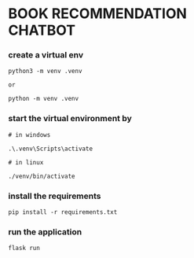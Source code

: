 # BOOK RECOMMENDATION CHATBOT

### create a virtual env
```
python3 -m venv .venv

or

python -m venv .venv

```
### start the  virtual environment by
```
# in windows

.\.venv\Scripts\activate

# in linux

./venv/bin/activate
```
### install the requirements
```
pip install -r requirements.txt
```
### run the application
```
flask run
```